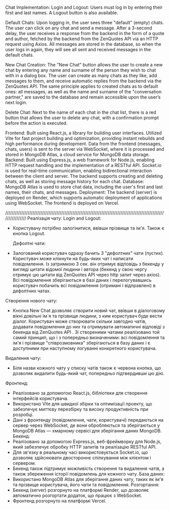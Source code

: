 Chat Implementation:
Login and Logout:
Users must log in by entering their first and last names. A Logout button is also available.

Default Chats:
Upon logging in, the user sees three "default" (empty) chats. The user can click on any chat and send a message. After a 3-second delay, the user receives a response from the backend in the form of a quote and author, fetched by the backend from the ZenQuotes API via an HTTP request using Axios. All messages are stored in the database, so when the user logs in again, they will see all sent and received messages in the default chats.

New Chat Creation:
The "New Chat" button allows the user to create a new chat by entering any name and surname of the person they wish to chat with in a dialog box. The user can create as many chats as they like, add messages to them, and receive automatic replies from the backend via the ZenQuotes API. The same principle applies to created chats as to default ones: all messages, as well as the name and surname of the "conversation partner," are saved to the database and remain accessible upon the user’s next login.

Delete Chat:
Next to the name of each chat in the chat list, there is a red button that allows the user to delete any chat, with a confirmation prompt before the action is executed.

Frontend:
Built using React.js, a library for building user interfaces.
Utilized Vite for fast project building and optimization, providing instant rebuilds and high performance during development.
Data from the frontend (messages, chats, users) is sent to the server via WebSocket, where it is processed and stored in MongoDB Atlas, a cloud service for MongoDB data storage.
Backend:
Built using Express.js, a web framework for Node.js, enabling HTTP request handling and the implementation of a RESTful API.
Socket.io is used for real-time communication, enabling bidirectional interaction between the client and server.
The backend supports creating and deleting chats, as well as storing message history for each chat.
Database:
MongoDB Atlas is used to store chat data, including the user's first and last names, their chats, and messages.
Deployment:
The backend (server) is deployed on Render, which supports automatic deployment of applications using WebSocket.
The frontend is deployed on Vercel.

////////////////////////////////////////////////////////////////////////////////////////////////////////////////
Реалізація чату:
Login and Logout:
- Користувачу потрібно залогінитися, ввівши прізвище та ім'я. Також є кнопка Logout.

  Дефолтні чати:
- Залогований користувач одразу бачить 3 "дефолтних" чати (пустих). Користувач може клікнути на будь-яких чат і написати повідомлення. Із затримкою 3 сек. він отримує відповідь з бекенду у вигляді цитати відомої людини і автора (бекенд у свою чергу отримує цю цитати від ZenQuotes API через http запит через axios). Всі повідомлення зберігаються в базі даних і перелогувавшись користувач побачить всі повідомлення (отримані і відправлені) в дефолтних чатах.

Створення нового чату:
-  Кнопка New Chat дозволяє створити новий чат, ввівши в діалоговому вікні довільні ім`я та прізвище людини, з ким користувач буде вести діалог. Користувач може створювати  скільки завгодно чатів, додавати повідомлення до них та отримувати автоматичні відповіді з бекенда від ZenQuotes API . Зі створеними чатами реалізовано той самий принцип, що і з попередньо визначеними: всі повідомлення та ім'я і прізвище "співрозмовника" зберігаються в базу даних і є доступними при наступному логуванні конкретного користувача. 

Видалення чату:
- Біля назви кожного чату у списку чатів також є червона кнопка, що дозволяє видалити будь-який чат, попередньо підтвердивши цю дію.
  
Фронтенд:
- Реалізовано за допомогою React.js, бібліотеки для створення інтерфейсів користувача. 
- Використано Vite для швидкої збірки та оптимізації проекту, що забезпечує миттєву перезбірку та високу продуктивність при розробці.
- Дані з фронтенду (повідомлення, чати, користувачі) передаються на сервер через WebSocket, де вони обробляються та зберігаються у MongoDB Atlas — хмарному сервісі для зберігання даних MongoDB.
Бекенд:
- Реалізовано за допомогою Express.js, веб-фреймворку для Node.js, який забезпечує обробку HTTP запитів та реалізацію RESTful API.
- Для зв'язку в реальному часі використовується Socket.io, що дозволяє здійснювати двостороннє спілкування між клієнтом і сервером.
- Бекенд також підтримує можливість створення та видалення чатів, а також збереження історії повідомлень для кожного чату.
База даних:
- Використано MongoDB Atlas для зберігання даних чату, таких як ім'я та прізвище  користувача, його чати та повідомлення. 
Розгортання:
- Бекенд (server) розгорнуто на платформі Render, що дозволяє автоматично розгортати додаток, що працює з WebSocket.
- Фронтенд розгорнуто на платформі Vercel. 
